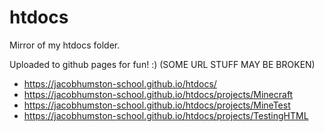 # htdocs
Mirror of my htdocs folder.

Uploaded to github pages for fun! :) (SOME URL STUFF MAY BE BROKEN)
- https://jacobhumston-school.github.io/htdocs/
- https://jacobhumston-school.github.io/htdocs/projects/Minecraft
- https://jacobhumston-school.github.io/htdocs/projects/MineTest
- https://jacobhumston-school.github.io/htdocs/projects/TestingHTML
